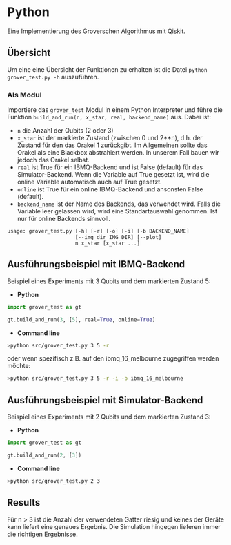 # Python
Eine Implementierung des Groverschen Algorithmus mit Qiskit.

## Übersicht
Um eine eine Übersicht der Funktionen zu erhalten ist die Datei `python grover_test.py -h` auszuführen.

### Als Modul
Importiere das `grover_test` Modul in einem Python Interpreter und führe die Funktion `build_and_run(n, x_star, real, backend_name)` aus. Dabei ist:
  * `n` die Anzahl der Qubits (2 oder 3)
  * `x_star` ist der markierte Zustand (zwischen 0 und 2**n), d.h. der Zustand für den das Orakel 1 zurückgibt. Im Allgemeinen sollte das Orakel als eine Blackbox abstrahiert werden. In unserem Fall bauen wir jedoch das Orakel selbst.
  * `real` ist True für ein IBMQ-Backend und ist False (default) für das Simulator-Backend. Wenn die Variable auf True gesetzt ist, wird die online Variable automatisch auch auf True gesetzt.
  * `online` ist True für ein online IBMQ-Backend und ansonsten False (default).
  * `backend_name` ist der Name des Backends, das verwendet wird. Falls die Variable leer gelassen wird, wird eine Standartauswahl genommen. Ist nur für online Backends sinnvoll.

```
usage: grover_test.py [-h] [-r] [-o] [-i] [-b BACKEND_NAME]
                      [--img_dir IMG_DIR] [--plot]
                      n x_star [x_star ...]
```

## Ausführungsbeispiel mit IBMQ-Backend
Beispiel eines Experiments mit 3 Qubits und dem markierten Zustand 5:
- __Python__
``` python
import grover_test as gt

gt.build_and_run(3, [5], real=True, online=True)
```
- __Command line__
``` bash
>python src/grover_test.py 3 5 -r
```
oder wenn spezifisch z.B. auf den ibmq_16_melbourne zugegriffen werden möchte:
``` bash
>python src/grover_test.py 3 5 -r -i -b ibmq_16_melbourne
```
## Ausführungsbeispiel mit Simulator-Backend  
Beispiel eines Experiments mit 2 Qubits und dem markierten Zustand 3:
- __Python__
``` python
import grover_test as gt

gt.build_and_run(2, [3])
```
- __Command line__
``` bash
>python src/grover_test.py 2 3
```

## Results
Für n > 3 ist die Anzahl der verwendeten Gatter riesig und keines der Geräte kann liefert eine genaues Ergebnis. Die Simulation hingegen lieferen immer die richtigen Ergebnisse.
